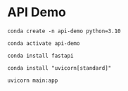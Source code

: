 # API Demo

`conda create -n api-demo python=3.10`

`conda activate api-demo`

`conda install fastapi`

`conda install "uvicorn[standard]"`

`uvicorn main:app`